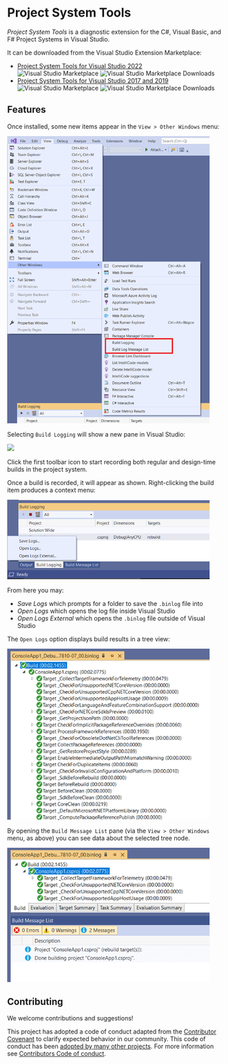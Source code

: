 # Project System Tools

_Project System Tools_ is a diagnostic extension for the C#, Visual Basic, and F# Project Systems in Visual Studio.

It can be downloaded from the Visual Studio Extension Marketplace:

- [Project System Tools for Visual Studio 2022](https://marketplace.visualstudio.com/items?itemName=VisualStudioProductTeam.ProjectSystemTools2022)
  ![Visual Studio Marketplace](https://vsmarketplacebadge.apphb.com/version/VisualStudioProductTeam.ProjectSystemTools2022.svg)
  ![Visual Studio Marketplace Downloads](https://vsmarketplacebadge.apphb.com/downloads-short/VisualStudioProductTeam.ProjectSystemTools2022.svg)
- [Project System Tools for Visual Studio 2017 and 2019](https://marketplace.visualstudio.com/items?itemName=VisualStudioProductTeam.ProjectSystemTools)
  ![Visual Studio Marketplace](https://vsmarketplacebadge.apphb.com/version/VisualStudioProductTeam.ProjectSystemTools.svg)
  ![Visual Studio Marketplace Downloads](https://vsmarketplacebadge.apphb.com/downloads-short/VisualStudioProductTeam.ProjectSystemTools.svg)

## Features

Once installed, some new items appear in the `View > Other Windows` menu:

<img src="img/view-menu.png" width="470">

Selecting `Build Logging` will show a new pane in Visual Studio:

<img src="img/build-logging-click-to-record.png" width="664">

Click the first toolbar icon to start recording both regular and design-time builds in the project system.

Once a build is recorded, it will appear as shown. Right-clicking the build item produces a context menu:

<img src="img/build-logging-context-menu.png" width="470">

From here you may:

- _Save Logs_ which prompts for a folder to save the `.binlog` file into
- _Open Logs_ which opens the log file inside Visual Studio
- _Open Logs External_ which opens the `.binlog` file outside of Visual Studio

The `Open Logs` option displays build results in a tree view:

<img src="img/open-log-view.png" width="470">

By opening the `Build Message List` pane (via the `View > Other Windows` menu, as above) you can see data about the selected tree node.

<img src="img/build-message-list.png" width="470">

## Contributing

We welcome contributions and suggestions!

This project has adopted a code of conduct adapted from the [Contributor Covenant](http://contributor-covenant.org/) to clarify expected behavior in our community. This code of conduct has been [adopted by many other projects](http://contributor-covenant.org/adopters/). For more information see [Contributors Code of conduct](https://github.com/dotnet/home/blob/master/guidance/be-nice.md).
